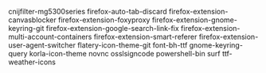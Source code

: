 cnijfilter-mg5300series
firefox-auto-tab-discard
firefox-extension-canvasblocker
firefox-extension-foxyproxy
firefox-extension-gnome-keyring-git
firefox-extension-google-search-link-fix
firefox-extension-multi-account-containers
firefox-extension-smart-referer
firefox-extension-user-agent-switcher
flatery-icon-theme-git
font-bh-ttf
gnome-keyring-query
korla-icon-theme
novnc
osslsigncode
powershell-bin
surf
ttf-weather-icons

